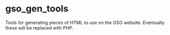 gso_gen_tools
=============

Tools for generating pieces of HTML to use on the GSO website. Eventually these will be replaced with PHP.
